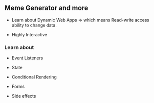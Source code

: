 ## Meme Generator and more

- Learn about Dynamic Web Apps => which means Read-write access ability to change data.

- Highly Interactive 

### Learn about

- Event  Listeners

- State

- Conditional Rendering

- Forms

- Side effects